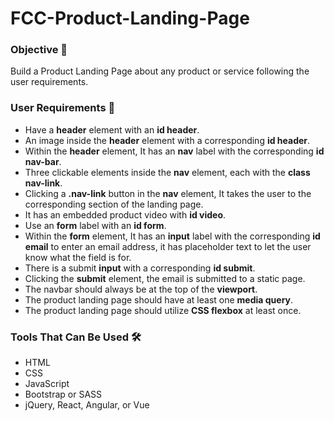 # FCC-Product-Landing-Page

### Objective 🎯
Build a Product Landing Page about any product or service following the user requirements.

### User Requirements 📜
- Have a **header** element with an **id header**.
- An image inside the **header** element with a corresponding **id header**.
- Within the **header** element, It has an **nav** label with the corresponding **id nav-bar**.
- Three clickable elements inside the **nav** element, each with the **class nav-link**.
- Clicking a **.nav-link** button in the **nav** element, It takes the user to the corresponding section of the landing page.
- It has an embedded product video with **id video**.
- Use an **form** label with an **id form**.
- Within the **form** element, It has an **input** label with the corresponding **id email** to enter an email address, it has placeholder text to let the user know what the field is for.
- There is a submit **input** with a corresponding **id submit**.
- Clicking the **submit** element, the email is submitted to a static page.
- The navbar should always be at the top of the **viewport**.
- The product landing page should have at least one **media query**.
- The product landing page should utilize **CSS flexbox** at least once.

### Tools That Can Be Used 🛠
- HTML
- CSS
- JavaScript
- Bootstrap or SASS
- jQuery, React, Angular, or Vue
